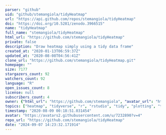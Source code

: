 ```yaml
---
parser: "github"
uid: "github/stemangiola/tidyHeatmap"
url: "https://api.github.com/repos/stemangiola/tidyHeatmap"
doi: "https://doi.org/10.5281/zenodo.3966515"
name: "tidyHeatmap"
full_name: "stemangiola/tidyHeatmap"
html_url: "https://github.com/stemangiola/tidyHeatmap"
private: false
description: "Draw heatmap simply using a tidy data frame"
created_at: "2020-01-13T06:59:37Z"
updated_at: "2020-08-08T04:56:41Z"
clone_url: "https://github.com/stemangiola/tidyHeatmap.git"
homepage: ""
size: 7177
stargazers_count: 92
watchers_count: 92
language: "R"
open_issues_count: 8
license: null
subscribers_count: 4
owner: {"html_url": "https://github.com/stemangiola", "avatar_url": "https://avatars2.githubusercontent.com/u/7232890?v=4", "login": "stemangiola", "type": "User"}
topics: ["heatmap", "tidyverse", "r", "rstudio", "tidy", "plotting", "tidy-data-frame", "graphviz", "complexheatmap", "brewer", "viridis", "scale", "mtcars", "dplyr", "custom-palette", "tidybulk", "tibble"]
timestamp: "2020-08-09 00:18:51.031454"
avatar: "https://avatars2.githubusercontent.com/u/7232890?v=4"
repo_url: "https://github.com/stemangiola/tidyHeatmap"
date: "2024-09-07 14:23:32.171914"
---
```

